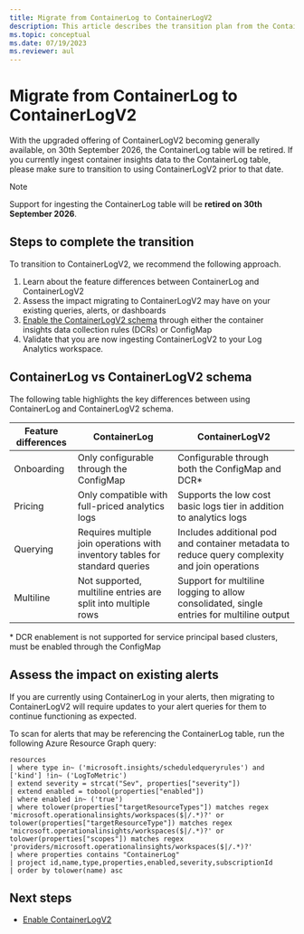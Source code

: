 ```yaml
---
title: Migrate from ContainerLog to ContainerLogV2
description: This article describes the transition plan from the ContainerLog to ContainerLogV2 table
ms.topic: conceptual
ms.date: 07/19/2023
ms.reviewer: aul
---
```


# Migrate from ContainerLog to ContainerLogV2

With the upgraded offering of ContainerLogV2 becoming generally available, on 30th September 2026, the ContainerLog table will be retired. If you currently ingest container insights data to the ContainerLog table, please make sure to transition to using ContainerLogV2 prior to that date.

>[!NOTE]
> Support for ingesting the ContainerLog table will be **retired on 30th September 2026**.

## Steps to complete the transition

To transition to ContainerLogV2, we recommend the following approach.

1. Learn about the feature differences between ContainerLog and ContainerLogV2
2. Assess the impact migrating to ContainerLogV2 may have on your existing queries, alerts, or dashboards
3. [Enable the ContainerLogV2 schema](container-insights-logging-v2.md) through either the container insights data collection rules (DCRs) or ConfigMap
4. Validate that you are now ingesting ContainerLogV2 to your Log Analytics workspace.

## ContainerLog vs ContainerLogV2 schema

The following table highlights the key differences between using ContainerLog and ContainerLogV2 schema.

| Feature differences  | ContainerLog | ContainerLogV2 |
| ------------------- | ----------------- | ------------------- |
| Onboarding | Only configurable through the ConfigMap | Configurable through both the ConfigMap and DCR\* |
| Pricing | Only compatible with full-priced analytics logs | Supports the low cost basic logs tier in addition to analytics logs |
| Querying | Requires multiple join operations with inventory tables for standard queries | Includes additional pod and container metadata to reduce query complexity and join operations |
| Multiline | Not supported, multiline entries are split into multiple rows | Support for multiline logging to allow consolidated, single entries for multiline output |

\* DCR enablement is not supported for service principal based clusters, must be enabled through the ConfigMap

## Assess the impact on existing alerts

If you are currently using ContainerLog in your alerts, then migrating to ContainerLogV2 will require updates to your alert queries for them to continue functioning as expected.

To scan for alerts that may be referencing the ContainerLog table, run the following Azure Resource Graph query:

```Kusto
resources
| where type in~ ('microsoft.insights/scheduledqueryrules') and ['kind'] !in~ ('LogToMetric')
| extend severity = strcat("Sev", properties["severity"])
| extend enabled = tobool(properties["enabled"])
| where enabled in~ ('true')
| where tolower(properties["targetResourceTypes"]) matches regex 'microsoft.operationalinsights/workspaces($|/.*)?' or tolower(properties["targetResourceType"]) matches regex 'microsoft.operationalinsights/workspaces($|/.*)?' or tolower(properties["scopes"]) matches regex 'providers/microsoft.operationalinsights/workspaces($|/.*)?'
| where properties contains "ContainerLog"
| project id,name,type,properties,enabled,severity,subscriptionId
| order by tolower(name) asc
```

## Next steps
- [Enable ContainerLogV2](container-insights-logging-v2.md)

